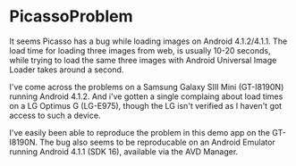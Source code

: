 # PicassoProblem

It seems Picasso has a bug while loading images on Android 4.1.2/4.1.1.
The load time for loading three images from web, is usually 10-20 seconds,
while trying to load the same three images with Android Universal Image Loader 
takes around a second.

I've come across the problems on a Samsung Galaxy SIII Mini (GT-I8190N) running 
Android 4.1.2. And i've gotten a single complaing about load times on a 
LG Optimus G (LG-E975), though the LG isn't verified as I haven't got access to 
such a device.

I've easily been able to reproduce the problem in this demo app on the GT-I8190N. 
The bug also seems to be reproducable on an Android Emulator running 
Android 4.1.1 (SDK 16), available via the AVD Manager.
